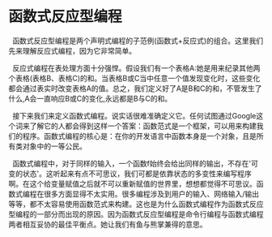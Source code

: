 # 函数式反应型编程
&nbsp;&nbsp;函数式反应型编程是两个声明式编程的子范例(函数式+反应式)的组合。这里我们先来理解反应式编程，因为它非常简单。

&nbsp;&nbsp;反应式编程在表处理方面十分强悍。假设我们有一个表格A:她是用来纪录其他两个表格(表格B、表格C)的和。当表格B或C当中任意一个值发现变化时，这些变化都会通过表实时改变表格A的值。总之，我们定义好了A是B和C的和，不管发生了什么,A会一直响应B或C的变化,永远都是B与C的和。

&nbsp;&nbsp;接下来我们来定义函数式编程。说实话很难准确定义它。任何试图通过Google这个词来了解它的人都会得到这样一个答案：函数范式是一个框架，可以用来构建我们的程序。函数式编程的核心是：在你的开发语言中函数本身是一个对象，且是所有类对象中的一等公民。

&nbsp;&nbsp;函数式编程中，对于同样的输入，一个函数f始终会给出同样的输出，不存在'可变的状态'。这听起来有点不可思议，我们可都是依靠状态的多变性来编写程序啊。在这个给变量赋值之后就不可以重新赋值的世界里，想想都觉得不可思议。函数式编程在很多方面显得不太实用。很多编程涉及到用户的输入、网络输入/输出等等，都不太容易使用函数范式来构建。这也是为什么函数式编程作为函数式反应型编程的一部分而出现的原因。因为函数式反应型编程是命令行编程与函数式编程两者相互妥协的最佳平衡点。她让我们有鱼与熊掌兼得的意思。


